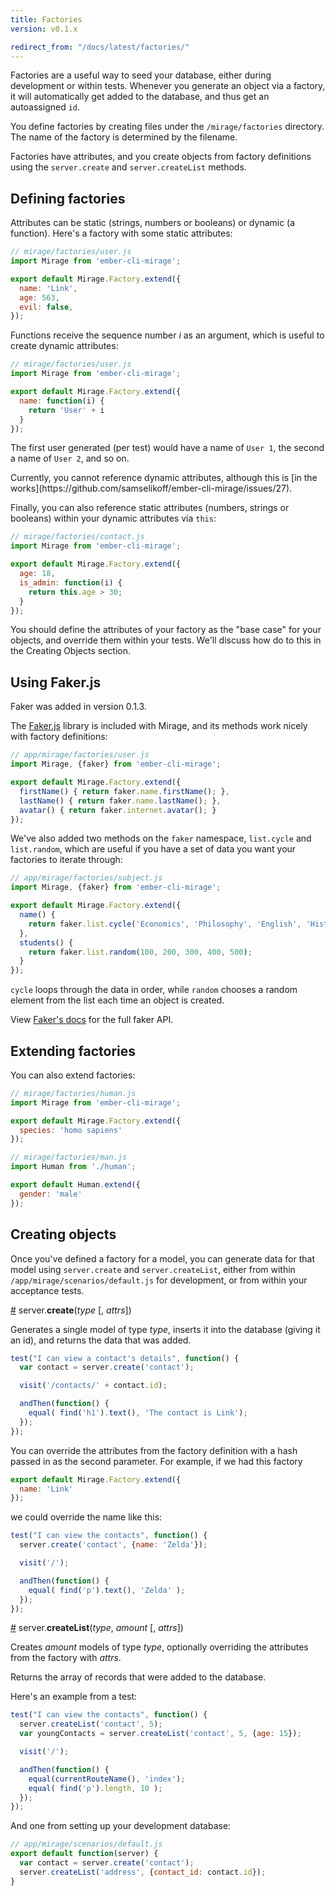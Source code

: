 ```yaml
---
title: Factories
version: v0.1.x

redirect_from: "/docs/latest/factories/"
---
```


Factories are a useful way to seed your database, either during development or within tests. Whenever you generate an object via a factory, it will automatically get added to the database, and thus get an autoassigned `id`.

You define factories by creating files under the `/mirage/factories` directory. The name of the factory is determined by the filename.

Factories have attributes, and you create objects from factory definitions using the `server.create` and `server.createList` methods.

## Defining factories

Attributes can be static (strings, numbers or booleans) or dynamic (a function). Here's a factory with some static attributes:

```js
// mirage/factories/user.js
import Mirage from 'ember-cli-mirage';

export default Mirage.Factory.extend({
  name: 'Link',
  age: 563,
  evil: false,
});
```

Functions receive the sequence number *i* as an argument, which is useful to create dynamic attributes:

```js
// mirage/factories/user.js
import Mirage from 'ember-cli-mirage';

export default Mirage.Factory.extend({
  name: function(i) {
    return 'User' + i
  }
});
```

The first user generated (per test) would have a name of `User 1`, the second a name of `User 2`, and so on.

<aside class='Docs-page__aside'>
  <p>Currently, you cannot reference dynamic attributes, although this is [in the works](https://github.com/samselikoff/ember-cli-mirage/issues/27).</p>
</aside>

Finally, you can also reference static attributes (numbers, strings or booleans) within your dynamic attributes via `this`:

```js
// mirage/factories/contact.js
import Mirage from 'ember-cli-mirage';

export default Mirage.Factory.extend({
  age: 18,
  is_admin: function(i) {
    return this.age > 30;
  }
});
```

You should define the attributes of your factory as the "base case" for your objects, and override them within your tests. We'll discuss how do to this in the Creating Objects section.

## Using Faker.js

<aside class='Docs-page__aside'>
  <p>Faker was added in version 0.1.3.</p>
</aside>

The [Faker.js](https://github.com/marak/Faker.js/) library is included with Mirage, and its methods work nicely with factory definitions:

```js
// app/mirage/factories/user.js
import Mirage, {faker} from 'ember-cli-mirage';

export default Mirage.Factory.extend({
  firstName() { return faker.name.firstName(); },
  lastName() { return faker.name.lastName(); },
  avatar() { return faker.internet.avatar(); }
});
```

We've also added two methods on the `faker` namespace, `list.cycle` and `list.random`, which are useful if you have a set of data you want your factories to iterate through:

```js
// app/mirage/factories/subject.js
import Mirage, {faker} from 'ember-cli-mirage';

export default Mirage.Factory.extend({
  name() {
    return faker.list.cycle('Economics', 'Philosophy', 'English', 'History', 'Mathematics');
  },
  students() {
    return faker.list.random(100, 200, 300, 400, 500);
  }
});
```

`cycle` loops through the data in order, while `random` chooses a random element from the list each time an object is created.

View [Faker's docs](https://github.com/marak/Faker.js/) for the full faker API.

## Extending factories

You can also extend factories:

```js
// mirage/factories/human.js
import Mirage from 'ember-cli-mirage';

export default Mirage.Factory.extend({
  species: 'homo sapiens'
});

// mirage/factories/man.js
import Human from './human';

export default Human.extend({
  gender: 'male'
});
```

## Creating objects

Once you've defined a factory for a model, you can generate data for that model using `server.create` and `server.createList`, either from within `/app/mirage/scenarios/default.js` for development, or from within your acceptance tests.

<a name="create" href="#create">#</a> server.<b>create</b>(<i>type</i> [, <i>attrs</i>])

Generates a single model of type *type*, inserts it into the database (giving it an id), and returns the data that was
added.

```js
test("I can view a contact's details", function() {
  var contact = server.create('contact');

  visit('/contacts/' + contact.id);

  andThen(function() {
    equal( find('h1').text(), 'The contact is Link');
  });
});
```

You can override the attributes from the factory definition with a
hash passed in as the second parameter. For example, if we had this factory

```js
export default Mirage.Factory.extend({
  name: 'Link'
});
```

we could override the name like this:

```js
test("I can view the contacts", function() {
  server.create('contact', {name: 'Zelda'});

  visit('/');

  andThen(function() {
    equal( find('p').text(), 'Zelda' );
  });
});
```

<a name="createList" href="#createList">#</a> server.<b>createList</b>(<i>type</i>, <i>amount</i> [, <i>attrs</i>])

Creates *amount* models of type *type*, optionally overriding the attributes from the factory with *attrs*.

Returns the array of records that were added to the database.

Here's an example from a test:

```js
test("I can view the contacts", function() {
  server.createList('contact', 5);
  var youngContacts = server.createList('contact', 5, {age: 15});

  visit('/');

  andThen(function() {
    equal(currentRouteName(), 'index');
    equal( find('p').length, 10 );
  });
});
```

And one from setting up your development database:

```js
// app/mirage/scenarios/default.js
export default function(server) {
  var contact = server.create('contact');
  server.createList('address', {contact_id: contact.id});
}
```
